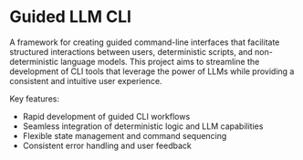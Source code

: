 # Guided LLM CLI

A framework for creating guided command-line interfaces that facilitate structured interactions between users, deterministic scripts, and non-deterministic language models. This project aims to streamline the development of CLI tools that leverage the power of LLMs while providing a consistent and intuitive user experience.

Key features:

- Rapid development of guided CLI workflows
- Seamless integration of deterministic logic and LLM capabilities
- Flexible state management and command sequencing
- Consistent error handling and user feedback
